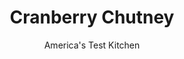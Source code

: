 ---
layout: ../../layouts/MarkdownPostLayout.astro
title: Cranberry Chutney
author: America's Test Kitchen
pubDate: 2023-03-15
description: "Do you own a microwave and a knife? Then you can make these chutneys, with all their complex flavors, in just 10 minutes."
image_url: https://res.cloudinary.com/hksqkdlah/image/upload/ar_1:1,c_fill,dpr_2.0,f_auto,fl_lossy.progressive.strip_profile,g_faces:auto,q_auto:low,w_344/10256_sfs-cranberrychutney-2
tags: ["Side Dishes","American","Fruit","Quick","Condiments","Thanksgiving"]
calories: 
protein: 
carbohydrates: 
fats: 
fiber: 
ingredients: ["1 tablespoon, vegetable oil","1 , shallot, minced","2 , garlic cloves, minced","2 teaspoons, grated fresh ginger","1/2 teaspoon, grated orange zest from one orange","1/4 cup, fresh orange juice","1/4 teaspoon, salt","1/4 teaspoon, red pepper flakes","12 ounces (3 cups) frozen, cranberries, thawed","6 tablespoons, packed light brown sugar","3 tablespoons, apple cider vinegar"]
serves: 
time: "30 minutes, plus 20 minutes cooling"
instructions: ["Combine oil, shallot, garlic, ginger, orange zest, salt, and pepper flakes in medium bowl. Microwave, uncovered, until shallot has softened, about 1 minute.","Stir cranberries, sugar, orange juice, and vinegar into shallot mixture. Microwave until cranberries have softened and liquid is thick and syrupy, about 8 minutes, stirring once halfway through cooking. Cool to room temperature and then refrigerate until chilled or up to 3 days. Serve."]
nutrition: undefined
notes: "The mixture will thicken as it cools. You can also use fresh cranberries."
---